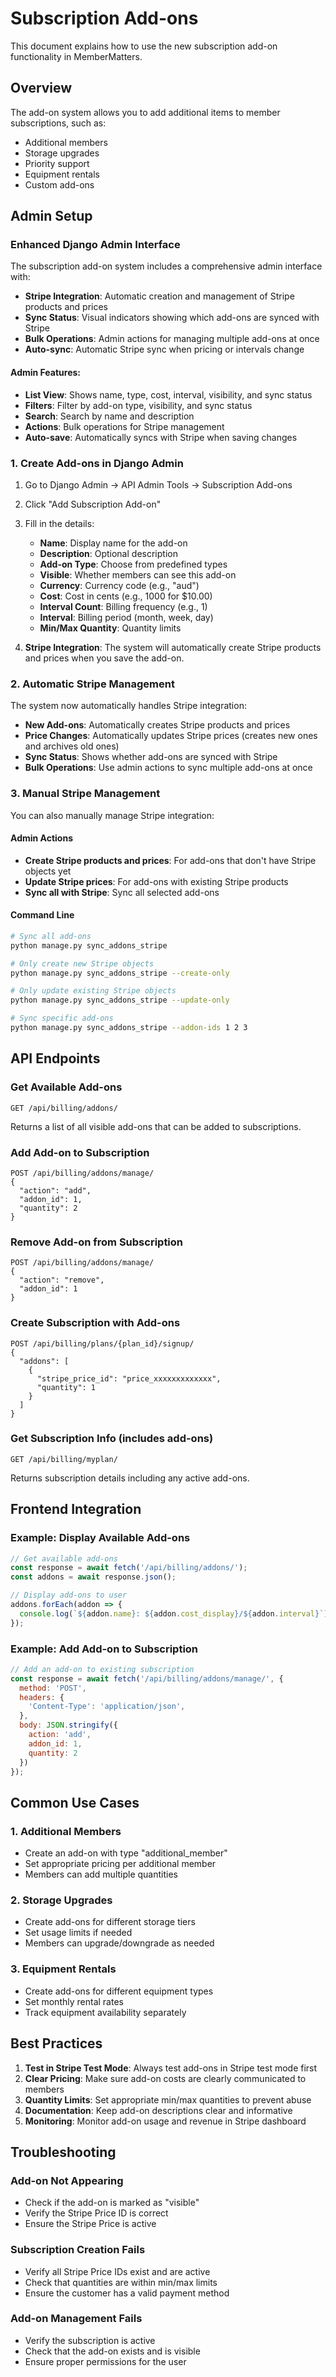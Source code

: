 # Subscription Add-ons

This document explains how to use the new subscription add-on functionality in MemberMatters.

## Overview

The add-on system allows you to add additional items to member subscriptions, such as:
- Additional members
- Storage upgrades
- Priority support
- Equipment rentals
- Custom add-ons

## Admin Setup

### Enhanced Django Admin Interface

The subscription add-on system includes a comprehensive admin interface with:

- **Stripe Integration**: Automatic creation and management of Stripe products and prices
- **Sync Status**: Visual indicators showing which add-ons are synced with Stripe
- **Bulk Operations**: Admin actions for managing multiple add-ons at once
- **Auto-sync**: Automatic Stripe sync when pricing or intervals change

#### Admin Features:
- **List View**: Shows name, type, cost, interval, visibility, and sync status
- **Filters**: Filter by add-on type, visibility, and sync status
- **Search**: Search by name and description
- **Actions**: Bulk operations for Stripe management
- **Auto-save**: Automatically syncs with Stripe when saving changes

### 1. Create Add-ons in Django Admin

1. Go to Django Admin → API Admin Tools → Subscription Add-ons
2. Click "Add Subscription Add-on"
3. Fill in the details:
   - **Name**: Display name for the add-on
   - **Description**: Optional description
   - **Add-on Type**: Choose from predefined types
   - **Visible**: Whether members can see this add-on
   - **Currency**: Currency code (e.g., "aud")
   - **Cost**: Cost in cents (e.g., 1000 for $10.00)
   - **Interval Count**: Billing frequency (e.g., 1)
   - **Interval**: Billing period (month, week, day)
   - **Min/Max Quantity**: Quantity limits

4. **Stripe Integration**: The system will automatically create Stripe products and prices when you save the add-on.

### 2. Automatic Stripe Management

The system now automatically handles Stripe integration:

- **New Add-ons**: Automatically creates Stripe products and prices
- **Price Changes**: Automatically updates Stripe prices (creates new ones and archives old ones)
- **Sync Status**: Shows whether add-ons are synced with Stripe
- **Bulk Operations**: Use admin actions to sync multiple add-ons at once

### 3. Manual Stripe Management

You can also manually manage Stripe integration:

#### Admin Actions
- **Create Stripe products and prices**: For add-ons that don't have Stripe objects yet
- **Update Stripe prices**: For add-ons with existing Stripe products
- **Sync all with Stripe**: Sync all selected add-ons

#### Command Line
```bash
# Sync all add-ons
python manage.py sync_addons_stripe

# Only create new Stripe objects
python manage.py sync_addons_stripe --create-only

# Only update existing Stripe objects
python manage.py sync_addons_stripe --update-only

# Sync specific add-ons
python manage.py sync_addons_stripe --addon-ids 1 2 3
```

## API Endpoints

### Get Available Add-ons
```
GET /api/billing/addons/
```

Returns a list of all visible add-ons that can be added to subscriptions.

### Add Add-on to Subscription
```
POST /api/billing/addons/manage/
{
  "action": "add",
  "addon_id": 1,
  "quantity": 2
}
```

### Remove Add-on from Subscription
```
POST /api/billing/addons/manage/
{
  "action": "remove",
  "addon_id": 1
}
```

### Create Subscription with Add-ons
```
POST /api/billing/plans/{plan_id}/signup/
{
  "addons": [
    {
      "stripe_price_id": "price_xxxxxxxxxxxxx",
      "quantity": 1
    }
  ]
}
```

### Get Subscription Info (includes add-ons)
```
GET /api/billing/myplan/
```

Returns subscription details including any active add-ons.

## Frontend Integration

### Example: Display Available Add-ons

```javascript
// Get available add-ons
const response = await fetch('/api/billing/addons/');
const addons = await response.json();

// Display add-ons to user
addons.forEach(addon => {
  console.log(`${addon.name}: ${addon.cost_display}/${addon.interval}`);
});
```

### Example: Add Add-on to Subscription

```javascript
// Add an add-on to existing subscription
const response = await fetch('/api/billing/addons/manage/', {
  method: 'POST',
  headers: {
    'Content-Type': 'application/json',
  },
  body: JSON.stringify({
    action: 'add',
    addon_id: 1,
    quantity: 2
  })
});
```

## Common Use Cases

### 1. Additional Members
- Create an add-on with type "additional_member"
- Set appropriate pricing per additional member
- Members can add multiple quantities

### 2. Storage Upgrades
- Create add-ons for different storage tiers
- Set usage limits if needed
- Members can upgrade/downgrade as needed

### 3. Equipment Rentals
- Create add-ons for different equipment types
- Set monthly rental rates
- Track equipment availability separately

## Best Practices

1. **Test in Stripe Test Mode**: Always test add-ons in Stripe test mode first
2. **Clear Pricing**: Make sure add-on costs are clearly communicated to members
3. **Quantity Limits**: Set appropriate min/max quantities to prevent abuse
4. **Documentation**: Keep add-on descriptions clear and informative
5. **Monitoring**: Monitor add-on usage and revenue in Stripe dashboard

## Troubleshooting

### Add-on Not Appearing
- Check if the add-on is marked as "visible"
- Verify the Stripe Price ID is correct
- Ensure the Stripe Price is active

### Subscription Creation Fails
- Verify all Stripe Price IDs exist and are active
- Check that quantities are within min/max limits
- Ensure the customer has a valid payment method

### Add-on Management Fails
- Verify the subscription is active
- Check that the add-on exists and is visible
- Ensure proper permissions for the user 